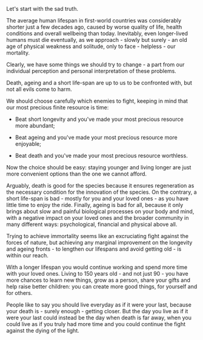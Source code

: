 Let's start with the sad truth.

The average human lifespan in first-world countries was considerably shorter just a few decades ago, caused by worse quality of life, health conditions and overall wellbeing than today.
Inevitably, even longer-lived humans must die eventually, as we approach - slowly but surely - an old age of physical weakness and solitude, only to face - helpless - our mortality.

Clearly, we have some things we should try to change - a part from our individual perception and personal interpretation of these problems.

Death, ageing and a short life-span are up to us to be confronted with, but not all evils come to harm.

We should choose carefully which enemies to fight, keeping in mind that our most precious finite resource is time:

- Beat short longevity and you've made your most precious resource more abundant;

- Beat ageing and you've made your most precious resource more enjoyable;

- Beat death and you've made your most precious resource worthless.

Now the choice should be easy: staying younger and living longer are just more convenient options than the one we cannot afford.

Arguably, death is good for the species because it ensures regeneration as the necessary condition for the innovation of the species.
On the contrary, a short life-span is bad - mostly for you and your loved ones - as you have little time to enjoy the ride.
Finally, ageing is bad for all, because it only brings about slow and painful biological processes on your body and mind, with a negative impact on your loved ones and the broader community in many different ways: psychological, financial and physical above all.

Trying to achieve immortality seems like an excruciating fight against the forces of nature, but achieving any marginal improvement on the longevity and ageing fronts - to lengthen our lifespans and avoid getting old - is within our reach.

With a longer lifespan you would continue working and spend more time with your loved ones.
Living to 150 years old - and not just 90 - you have more chances to learn new things, grow as a person, share your gifts and help raise better children: you can create more good things, for yourself and for others.

People like to say you should live everyday as if it were your last, because your death is - surely enough - getting closer.
But the day you live as if it were your last could instead be the day when death is far away, when you could live as if you truly had more time and you could continue the fight against the dying of the light.
